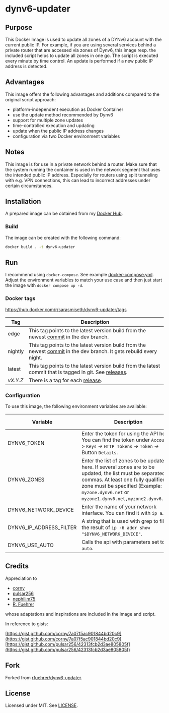 # dynv6-updater

## Purpose

This Docker Image is used to update all zones of a DYNv6 account with the current public IP. For example, if you are using several services behind a private router that are accessed via zones of Dynv6, this image resp. the included script helps to update all zones in one go. The script is executed every minute by time control. An update is performed if a new public IP address is detected.

## Advantages

This image offers the following advantages and additions compared to the original script approach:

- platform-independent execution as Docker Container
- use the update method recommended by Dynv6
- support for multiple zone updates
- time-controlled execution and updating
- update when the public IP address changes
- configuration via two Docker environment variables

## Notes

This image is for use in a private network behind a router. Make sure that the system running the container is used in the network segment that uses the intended public IP address. Especially for routers using split tunneling with e.g. VPN connections, this can lead to incorrect addresses under certain circumstances.

## Installation

A prepared image can be obtained from my [Docker Hub](https://hub.docker.com/r/sarasmiseth/dynv6-updater).

### Build

The image can be created with the following command:

```bash
docker build . -t dynv6-updater
```

## Run

I recommend using `docker-compose`.
See example [docker-compose.yml](https://github.com/SaraSmiseth/dynv6-updater/blob/dev/docker-compose.yml).
Adjust the environment variables to match your use case and then just start the image with `docker compose up -d`.

### Docker tags

<https://hub.docker.com/r/sarasmiseth/dynv6-updater/tags>

| Tag      | Description                                                                                                                                                                    |
| -------- | ------------------------------------------------------------------------------------------------------------------------------------------------------------------------------ |
| edge     | This tag points to the latest version build from the newest [commit](https://github.com/SaraSmiseth/dynv6-updater/commits/dev) in the dev branch.                              |
| nightly  | This tag points to the latest version build from the newest [commit](https://github.com/SaraSmiseth/dynv6-updater/commits/dev) in the dev branch. It gets rebuild every night. |
| latest   | This tag points to the latest version build from the latest commit that is tagged in git. See [releases](https://github.com/SaraSmiseth/dynv6-updater/releases).               |
| _vX.Y.Z_ | There is a tag for each [release](https://github.com/SaraSmiseth/dynv6-updater/releases).                                                                                      |

### Configuration

To use this image, the following environment variables are available:

| Variable                | Description                                                                                                                                                                                                                                       | Type       | Default value |
| ----------------------- | ------------------------------------------------------------------------------------------------------------------------------------------------------------------------------------------------------------------------------------------------- | ---------- | ------------- |
| DYNV6_TOKEN             | Enter the token for using the API here. You can find the token under `Account` -> `Keys` -> `HTTP Tokens` -> `Token` -> Button `Details`.                                                                                                         | _required_ |               |
| DYNV6_ZONES             | Enter the list of zones to be updated here. If several zones are to be updated, the list must be separated by commas. At least one fully qualified zone must be specified (Example: `myzone.dynv6.net` or `myzone1.dynv6.net,myzone2.dynv6.net`). | _required_ |               |
| DYNV6_NETWORK_DEVICE    | Enter the name of your network interface. You can find it with `ip a`.                                                                                                                                                                            | _required_ |               |
| DYNV6_IP_ADDRESS_FILTER | A string that is used with grep to filter the result of `ip -6 addr show "$DYNV6_NETWORK_DEVICE"`.                                                                                                                                                | optional   |               |
| DYNV6_USE_AUTO          | Calls the api with parameters set to `auto`.                                                                                                                                                                                                      | optional   | false         |

## Credits

Appreciation to

- [corny](https://gist.github.com/corny)
- [pulsar256](https://gist.github.com/pulsar256)
- [nephilim75](https://gist.github.com/nephilim75)
- [R. Fuehrer](https://github.com/rfuehrer)

whose adaptations and inspirations are included in the image and script.

In reference to gists:

[https://gist.github.com/corny/7a07f5ac901844bd20c9](https://gist.github.com/corny/7a07f5ac901844bd20c9)
[https://gist.github.com/pulsar256/42313fcb2d3ae805805f](https://gist.github.com/pulsar256/42313fcb2d3ae805805f)

## Fork

Forked from [rfuehrer/dynv6-updater](https://github.com/rfuehrer/dynv6-updater).

## License

Licensed under MIT. See [LICENSE](LICENSE).
